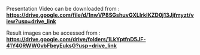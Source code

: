 Presentation Video can be downloaded from : **https://drive.google.com/file/d/1nwVP8SGshuvGXLIrkIKZD0j13Jjfmyzt/view?usp=drive_link**

Result images can be accessed from : **https://drive.google.com/drive/folders/1LkYptfnD5JF-41Y40RWW0vbFbeyEuksG?usp=drive_link**
